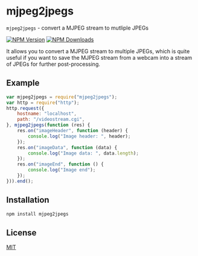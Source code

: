 # mjpeg2jpegs
`mjpeg2jpegs` - convert a MJPEG stream to mutliple JPEGs

[![NPM Version][npm-image]][npm-url]
[![NPM Downloads][downloads-image]][downloads-url]

It allows you to convert a MJPEG stream to multiple JPEGs, which is quite useful if you want to save the MJPEG stream from a webcam into a stream of JPEGs for further post-processing.

## Example

```js
var mjpeg2jpegs = require("mjpeg2jpegs");
var http = require("http");
http.request({
    hostname: "localhost",
    path: "/videostream.cgi",
}, mjpeg2jpegs(function (res) {
    res.on("imageHeader", function (header) {
        console.log("Image header: ", header);
    });
    res.on("imageData", function (data) {
        console.log("Image data: ", data.length);
    });
    res.on("imageEnd", function () {
        console.log("Image end");
    });
})).end();
```

## Installation

```bash
npm install mjpeg2jpegs
```

## License

[MIT](LICENSE)

[npm-image]: https://img.shields.io/npm/v/mjpeg2jpegs.svg
[npm-url]: https://npmjs.org/package/mjpeg2jpegs
[downloads-image]: https://img.shields.io/npm/dm/mjpeg2jpegs.svg
[downloads-url]: https://npmjs.org/package/mjpeg2jpegs
